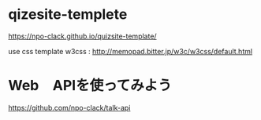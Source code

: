 # qizesite-templete

https://npo-clack.github.io/quizsite-template/


use css template w3css : http://memopad.bitter.jp/w3c/w3css/default.html

# Web　APIを使ってみよう
https://github.com/npo-clack/talk-api
